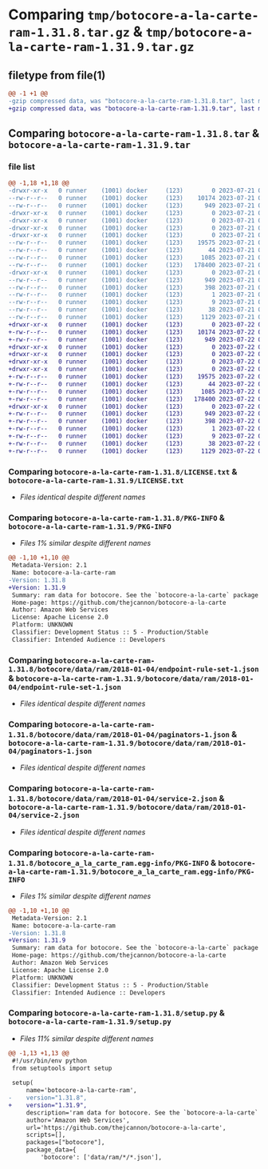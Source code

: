 # Comparing `tmp/botocore-a-la-carte-ram-1.31.8.tar.gz` & `tmp/botocore-a-la-carte-ram-1.31.9.tar.gz`

## filetype from file(1)

```diff
@@ -1 +1 @@
-gzip compressed data, was "botocore-a-la-carte-ram-1.31.8.tar", last modified: Fri Jul 21 01:21:47 2023, max compression
+gzip compressed data, was "botocore-a-la-carte-ram-1.31.9.tar", last modified: Sat Jul 22 01:20:48 2023, max compression
```

## Comparing `botocore-a-la-carte-ram-1.31.8.tar` & `botocore-a-la-carte-ram-1.31.9.tar`

### file list

```diff
@@ -1,18 +1,18 @@
-drwxr-xr-x   0 runner    (1001) docker     (123)        0 2023-07-21 01:21:47.659419 botocore-a-la-carte-ram-1.31.8/
--rw-r--r--   0 runner    (1001) docker     (123)    10174 2023-07-21 01:21:47.000000 botocore-a-la-carte-ram-1.31.8/LICENSE.txt
--rw-r--r--   0 runner    (1001) docker     (123)      949 2023-07-21 01:21:47.659419 botocore-a-la-carte-ram-1.31.8/PKG-INFO
-drwxr-xr-x   0 runner    (1001) docker     (123)        0 2023-07-21 01:21:47.659419 botocore-a-la-carte-ram-1.31.8/botocore/
-drwxr-xr-x   0 runner    (1001) docker     (123)        0 2023-07-21 01:21:47.659419 botocore-a-la-carte-ram-1.31.8/botocore/data/
-drwxr-xr-x   0 runner    (1001) docker     (123)        0 2023-07-21 01:21:47.659419 botocore-a-la-carte-ram-1.31.8/botocore/data/ram/
-drwxr-xr-x   0 runner    (1001) docker     (123)        0 2023-07-21 01:21:47.659419 botocore-a-la-carte-ram-1.31.8/botocore/data/ram/2018-01-04/
--rw-r--r--   0 runner    (1001) docker     (123)    19575 2023-07-21 01:21:06.000000 botocore-a-la-carte-ram-1.31.8/botocore/data/ram/2018-01-04/endpoint-rule-set-1.json
--rw-r--r--   0 runner    (1001) docker     (123)       44 2023-07-21 01:21:06.000000 botocore-a-la-carte-ram-1.31.8/botocore/data/ram/2018-01-04/examples-1.json
--rw-r--r--   0 runner    (1001) docker     (123)     1085 2023-07-21 01:21:06.000000 botocore-a-la-carte-ram-1.31.8/botocore/data/ram/2018-01-04/paginators-1.json
--rw-r--r--   0 runner    (1001) docker     (123)   178400 2023-07-21 01:21:06.000000 botocore-a-la-carte-ram-1.31.8/botocore/data/ram/2018-01-04/service-2.json
-drwxr-xr-x   0 runner    (1001) docker     (123)        0 2023-07-21 01:21:47.659419 botocore-a-la-carte-ram-1.31.8/botocore_a_la_carte_ram.egg-info/
--rw-r--r--   0 runner    (1001) docker     (123)      949 2023-07-21 01:21:47.000000 botocore-a-la-carte-ram-1.31.8/botocore_a_la_carte_ram.egg-info/PKG-INFO
--rw-r--r--   0 runner    (1001) docker     (123)      398 2023-07-21 01:21:47.000000 botocore-a-la-carte-ram-1.31.8/botocore_a_la_carte_ram.egg-info/SOURCES.txt
--rw-r--r--   0 runner    (1001) docker     (123)        1 2023-07-21 01:21:47.000000 botocore-a-la-carte-ram-1.31.8/botocore_a_la_carte_ram.egg-info/dependency_links.txt
--rw-r--r--   0 runner    (1001) docker     (123)        9 2023-07-21 01:21:47.000000 botocore-a-la-carte-ram-1.31.8/botocore_a_la_carte_ram.egg-info/top_level.txt
--rw-r--r--   0 runner    (1001) docker     (123)       38 2023-07-21 01:21:47.659419 botocore-a-la-carte-ram-1.31.8/setup.cfg
--rw-r--r--   0 runner    (1001) docker     (123)     1129 2023-07-21 01:21:47.000000 botocore-a-la-carte-ram-1.31.8/setup.py
+drwxr-xr-x   0 runner    (1001) docker     (123)        0 2023-07-22 01:20:48.953287 botocore-a-la-carte-ram-1.31.9/
+-rw-r--r--   0 runner    (1001) docker     (123)    10174 2023-07-22 01:20:48.000000 botocore-a-la-carte-ram-1.31.9/LICENSE.txt
+-rw-r--r--   0 runner    (1001) docker     (123)      949 2023-07-22 01:20:48.953287 botocore-a-la-carte-ram-1.31.9/PKG-INFO
+drwxr-xr-x   0 runner    (1001) docker     (123)        0 2023-07-22 01:20:48.953287 botocore-a-la-carte-ram-1.31.9/botocore/
+drwxr-xr-x   0 runner    (1001) docker     (123)        0 2023-07-22 01:20:48.953287 botocore-a-la-carte-ram-1.31.9/botocore/data/
+drwxr-xr-x   0 runner    (1001) docker     (123)        0 2023-07-22 01:20:48.953287 botocore-a-la-carte-ram-1.31.9/botocore/data/ram/
+drwxr-xr-x   0 runner    (1001) docker     (123)        0 2023-07-22 01:20:48.953287 botocore-a-la-carte-ram-1.31.9/botocore/data/ram/2018-01-04/
+-rw-r--r--   0 runner    (1001) docker     (123)    19575 2023-07-22 01:20:09.000000 botocore-a-la-carte-ram-1.31.9/botocore/data/ram/2018-01-04/endpoint-rule-set-1.json
+-rw-r--r--   0 runner    (1001) docker     (123)       44 2023-07-22 01:20:09.000000 botocore-a-la-carte-ram-1.31.9/botocore/data/ram/2018-01-04/examples-1.json
+-rw-r--r--   0 runner    (1001) docker     (123)     1085 2023-07-22 01:20:09.000000 botocore-a-la-carte-ram-1.31.9/botocore/data/ram/2018-01-04/paginators-1.json
+-rw-r--r--   0 runner    (1001) docker     (123)   178400 2023-07-22 01:20:09.000000 botocore-a-la-carte-ram-1.31.9/botocore/data/ram/2018-01-04/service-2.json
+drwxr-xr-x   0 runner    (1001) docker     (123)        0 2023-07-22 01:20:48.953287 botocore-a-la-carte-ram-1.31.9/botocore_a_la_carte_ram.egg-info/
+-rw-r--r--   0 runner    (1001) docker     (123)      949 2023-07-22 01:20:48.000000 botocore-a-la-carte-ram-1.31.9/botocore_a_la_carte_ram.egg-info/PKG-INFO
+-rw-r--r--   0 runner    (1001) docker     (123)      398 2023-07-22 01:20:48.000000 botocore-a-la-carte-ram-1.31.9/botocore_a_la_carte_ram.egg-info/SOURCES.txt
+-rw-r--r--   0 runner    (1001) docker     (123)        1 2023-07-22 01:20:48.000000 botocore-a-la-carte-ram-1.31.9/botocore_a_la_carte_ram.egg-info/dependency_links.txt
+-rw-r--r--   0 runner    (1001) docker     (123)        9 2023-07-22 01:20:48.000000 botocore-a-la-carte-ram-1.31.9/botocore_a_la_carte_ram.egg-info/top_level.txt
+-rw-r--r--   0 runner    (1001) docker     (123)       38 2023-07-22 01:20:48.953287 botocore-a-la-carte-ram-1.31.9/setup.cfg
+-rw-r--r--   0 runner    (1001) docker     (123)     1129 2023-07-22 01:20:48.000000 botocore-a-la-carte-ram-1.31.9/setup.py
```

### Comparing `botocore-a-la-carte-ram-1.31.8/LICENSE.txt` & `botocore-a-la-carte-ram-1.31.9/LICENSE.txt`

 * *Files identical despite different names*

### Comparing `botocore-a-la-carte-ram-1.31.8/PKG-INFO` & `botocore-a-la-carte-ram-1.31.9/PKG-INFO`

 * *Files 1% similar despite different names*

```diff
@@ -1,10 +1,10 @@
 Metadata-Version: 2.1
 Name: botocore-a-la-carte-ram
-Version: 1.31.8
+Version: 1.31.9
 Summary: ram data for botocore. See the `botocore-a-la-carte` package for more info.
 Home-page: https://github.com/thejcannon/botocore-a-la-carte
 Author: Amazon Web Services
 License: Apache License 2.0
 Platform: UNKNOWN
 Classifier: Development Status :: 5 - Production/Stable
 Classifier: Intended Audience :: Developers
```

### Comparing `botocore-a-la-carte-ram-1.31.8/botocore/data/ram/2018-01-04/endpoint-rule-set-1.json` & `botocore-a-la-carte-ram-1.31.9/botocore/data/ram/2018-01-04/endpoint-rule-set-1.json`

 * *Files identical despite different names*

### Comparing `botocore-a-la-carte-ram-1.31.8/botocore/data/ram/2018-01-04/paginators-1.json` & `botocore-a-la-carte-ram-1.31.9/botocore/data/ram/2018-01-04/paginators-1.json`

 * *Files identical despite different names*

### Comparing `botocore-a-la-carte-ram-1.31.8/botocore/data/ram/2018-01-04/service-2.json` & `botocore-a-la-carte-ram-1.31.9/botocore/data/ram/2018-01-04/service-2.json`

 * *Files identical despite different names*

### Comparing `botocore-a-la-carte-ram-1.31.8/botocore_a_la_carte_ram.egg-info/PKG-INFO` & `botocore-a-la-carte-ram-1.31.9/botocore_a_la_carte_ram.egg-info/PKG-INFO`

 * *Files 1% similar despite different names*

```diff
@@ -1,10 +1,10 @@
 Metadata-Version: 2.1
 Name: botocore-a-la-carte-ram
-Version: 1.31.8
+Version: 1.31.9
 Summary: ram data for botocore. See the `botocore-a-la-carte` package for more info.
 Home-page: https://github.com/thejcannon/botocore-a-la-carte
 Author: Amazon Web Services
 License: Apache License 2.0
 Platform: UNKNOWN
 Classifier: Development Status :: 5 - Production/Stable
 Classifier: Intended Audience :: Developers
```

### Comparing `botocore-a-la-carte-ram-1.31.8/setup.py` & `botocore-a-la-carte-ram-1.31.9/setup.py`

 * *Files 11% similar despite different names*

```diff
@@ -1,13 +1,13 @@
 #!/usr/bin/env python
 from setuptools import setup
 
 setup(
     name='botocore-a-la-carte-ram',
-    version="1.31.8",
+    version="1.31.9",
     description='ram data for botocore. See the `botocore-a-la-carte` package for more info.',
     author='Amazon Web Services',
     url='https://github.com/thejcannon/botocore-a-la-carte',
     scripts=[],
     packages=["botocore"],
     package_data={
         'botocore': ['data/ram/*/*.json'],
```

